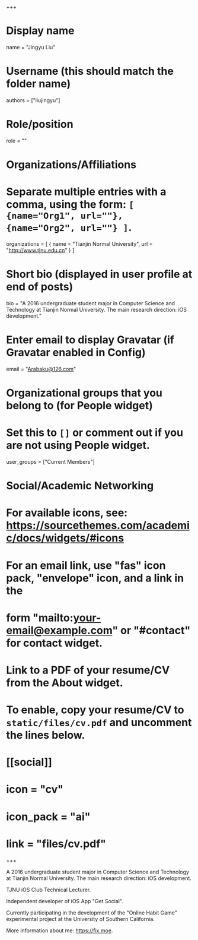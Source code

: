 +++
# Display name
name = "Jingyu Liu"

# Username (this should match the folder name)
authors = ["liujingyu"]

# Role/position
role = ""

# Organizations/Affiliations
#   Separate multiple entries with a comma, using the form: `[ {name="Org1", url=""}, {name="Org2", url=""} ]`.
organizations = [ { name = "Tianjin Normal University", url = "http://www.tjnu.edu.cn" } ]

# Short bio (displayed in user profile at end of posts)
bio = "A 2016 undergraduate student major in Computer Science and Technology at Tianjin Normal University. The main research direction: iOS development."

# Enter email to display Gravatar (if Gravatar enabled in Config)
email = "Arabaku@126.com"

# Organizational groups that you belong to (for People widget)
#   Set this to `[]` or comment out if you are not using People widget.
user_groups = ["Current Members"]


# Social/Academic Networking
# For available icons, see: https://sourcethemes.com/academic/docs/widgets/#icons
#   For an email link, use "fas" icon pack, "envelope" icon, and a link in the
#   form "mailto:your-email@example.com" or "#contact" for contact widget.


# Link to a PDF of your resume/CV from the About widget.
# To enable, copy your resume/CV to `static/files/cv.pdf` and uncomment the lines below.
# [[social]]
#   icon = "cv"
#   icon_pack = "ai"
#   link = "files/cv.pdf"

+++

A 2016 undergraduate student major in Computer Science and Technology at Tianjin Normal University. The main research direction: iOS development.

TJNU iOS Club Technical Lecturer.

Independent developer of iOS App "Get Social".

Currently participating in the development of the "Online Habit Game" experimental project at the University of Southern California.

More information about me: https://fix.moe.
